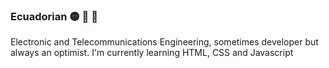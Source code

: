 ### Ecuadorian :yellow_circle: :large_blue_circle: :red_circle: 

Electronic and Telecommunications Engineering, sometimes developer but always an optimist. I'm currently learning HTML, CSS and Javascript 



